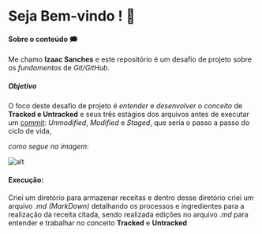 # Seja Bem-vindo ! :call_me_hand:



#### Sobre o conteúdo :right_anger_bubble:

Me chamo **Izaac Sanches** e este repositório é um desafio de projeto sobre os *fundamentos* de *Git/GitHub*.

##### Objetivo

O foco deste desafio de projeto é *entender* e *desenvolver* o *conceito* de **Tracked e Untracked** e seus três estágios dos arquivos antes de executar um [commit](https://www.google.com/search?q=O+que+%C3%A9+commit+git&rlz=1C1ISCS_pt-PTBR988BR988&oq=O+que+%C3%A9+commit+git&aqs=chrome..69i57j0i512.6959j0j1&sourceid=chrome&ie=UTF-8): *Unmodified*, *Modified* e *Staged*, que seria o passo a passo do ciclo de vida, 

*como segue na imagem*:

![alt](https://www.logicbig.com/tutorials/misc/git/quick-start/images/git-states.png)

#### Execução:

Criei um diretório para armazenar receitas e dentro desse diretório criei um arquivo *.md (MarkDown)* detalhando os processos e ingredientes para a realização da receita citada, sendo realizada edições no arquivo *.md* para entender e trabalhar no conceito **Tracked** e **Untracked**
